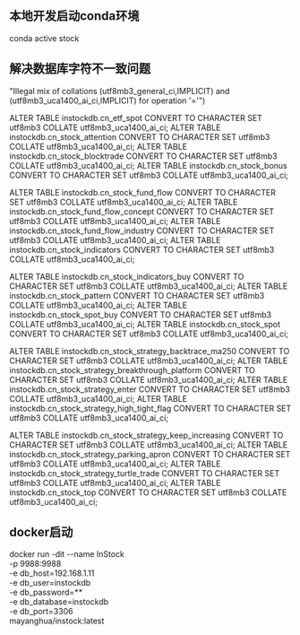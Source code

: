 
## 本地开发启动conda环境
conda active stock

## 解决数据库字符不一致问题
"Illegal mix of collations (utf8mb3_general_ci,IMPLICIT) and (utf8mb3_uca1400_ai_ci,IMPLICIT) for operation '='")


ALTER TABLE instockdb.cn_etf_spot CONVERT TO CHARACTER SET utf8mb3 COLLATE utf8mb3_uca1400_ai_ci;
ALTER TABLE instockdb.cn_stock_attention CONVERT TO CHARACTER SET utf8mb3 COLLATE utf8mb3_uca1400_ai_ci;
ALTER TABLE instockdb.cn_stock_blocktrade CONVERT TO CHARACTER SET utf8mb3 COLLATE utf8mb3_uca1400_ai_ci;
ALTER TABLE instockdb.cn_stock_bonus CONVERT TO CHARACTER SET utf8mb3 COLLATE utf8mb3_uca1400_ai_ci;

ALTER TABLE instockdb.cn_stock_fund_flow CONVERT TO CHARACTER SET utf8mb3 COLLATE utf8mb3_uca1400_ai_ci;
ALTER TABLE instockdb.cn_stock_fund_flow_concept CONVERT TO CHARACTER SET utf8mb3 COLLATE utf8mb3_uca1400_ai_ci;
ALTER TABLE instockdb.cn_stock_fund_flow_industry CONVERT TO CHARACTER SET utf8mb3 COLLATE utf8mb3_uca1400_ai_ci;
ALTER TABLE instockdb.cn_stock_indicators CONVERT TO CHARACTER SET utf8mb3 COLLATE utf8mb3_uca1400_ai_ci;

ALTER TABLE instockdb.cn_stock_indicators_buy CONVERT TO CHARACTER SET utf8mb3 COLLATE utf8mb3_uca1400_ai_ci;
ALTER TABLE instockdb.cn_stock_pattern CONVERT TO CHARACTER SET utf8mb3 COLLATE utf8mb3_uca1400_ai_ci;
ALTER TABLE instockdb.cn_stock_spot_buy CONVERT TO CHARACTER SET utf8mb3 COLLATE utf8mb3_uca1400_ai_ci;
ALTER TABLE instockdb.cn_stock_spot CONVERT TO CHARACTER SET utf8mb3 COLLATE utf8mb3_uca1400_ai_ci;

ALTER TABLE instockdb.cn_stock_strategy_backtrace_ma250 CONVERT TO CHARACTER SET utf8mb3 COLLATE utf8mb3_uca1400_ai_ci;
ALTER TABLE instockdb.cn_stock_strategy_breakthrough_platform CONVERT TO CHARACTER SET utf8mb3 COLLATE utf8mb3_uca1400_ai_ci;
ALTER TABLE instockdb.cn_stock_strategy_enter CONVERT TO CHARACTER SET utf8mb3 COLLATE utf8mb3_uca1400_ai_ci;
ALTER TABLE instockdb.cn_stock_strategy_high_tight_flag CONVERT TO CHARACTER SET utf8mb3 COLLATE utf8mb3_uca1400_ai_ci;

ALTER TABLE instockdb.cn_stock_strategy_keep_increasing CONVERT TO CHARACTER SET utf8mb3 COLLATE utf8mb3_uca1400_ai_ci;
ALTER TABLE instockdb.cn_stock_strategy_parking_apron CONVERT TO CHARACTER SET utf8mb3 COLLATE utf8mb3_uca1400_ai_ci;
ALTER TABLE instockdb.cn_stock_strategy_turtle_trade CONVERT TO CHARACTER SET utf8mb3 COLLATE utf8mb3_uca1400_ai_ci;
ALTER TABLE instockdb.cn_stock_top CONVERT TO CHARACTER SET utf8mb3 COLLATE utf8mb3_uca1400_ai_ci;

## docker启动
docker run -dit --name InStock \
    -p 9988:9988 \
    -e db_host=192.168.1.11 \
    -e db_user=instockdb \
    -e db_password=** \
    -e db_database=instockdb \
    -e db_port=3306 \
    mayanghua/instock:latest